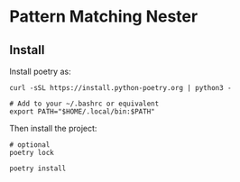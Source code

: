 # Pattern Matching Nester

## Install

Install poetry as:


```
curl -sSL https://install.python-poetry.org | python3 -

# Add to your ~/.bashrc or equivalent
export PATH="$HOME/.local/bin:$PATH"
```

Then install the project:

```
# optional
poetry lock

poetry install
```
